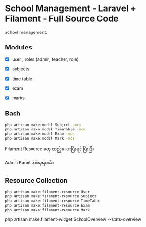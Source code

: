 # School Management - Laravel + Filament - Full Source Code


school management.

## Modules

- [x] user , roles (admin, teacher, role)
- [x] subjects
- [x] time table
- [x] exam
- [x] marks


## Bash

```bash
php artisan make:model Subject -mcs
php artisan make:model TimeTable -mcs
php artisan make:model Exam -mcs
php artisan make:model Mark -mcs
```


Filament Resource တွေ ထည့်ေပးပြီးရင် ပြီးပြီ။

Admin Panel တစ်ခုရမယ်။


## Resource Collection

```bash
php artisan make:filament-resource User
php artisan make:filament-resource Subject
php artisan make:filament-resource TimeTable
php artisan make:filament-resource Exam
php artisan make:filament-resource Mark
```



php artisan make:filament-widget SchoolOverview --stats-overview